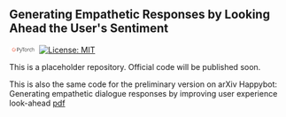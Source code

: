 ## Generating Empathetic Responses by Looking Ahead the User's Sentiment

<img src="img/pytorch-logo-dark.png" width="10%"> [![License: MIT](https://img.shields.io/badge/License-MIT-yellow.svg)](https://opensource.org/licenses/MIT) 

This is a placeholder repository. Official code will be published soon.

This is also the same code for the preliminary version on arXiv 
Happybot: Generating empathetic dialogue responses by improving user experience look-ahead [pdf](https://arxiv.org/pdf/1906.08487.pdf)
